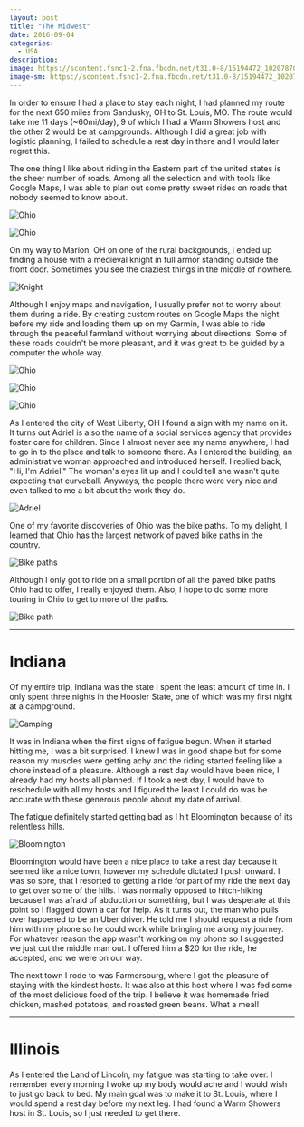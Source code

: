 ```yaml
---
layout: post
title: "The Midwest"
date: 2016-09-04
categories:
  - USA
description:
image: https://scontent.fsnc1-2.fna.fbcdn.net/t31.0-8/15194472_10207870716106038_8011315001822673054_o.jpg
image-sm: https://scontent.fsnc1-2.fna.fbcdn.net/t31.0-8/15194472_10207870716106038_8011315001822673054_o.jpg
---
```


In order to ensure I had a place to stay each night, I had planned my route for the next 650 miles from Sandusky, OH to St. Louis, MO. The route would take me 11 days (~60mi/day), 9 of which I had a Warm Showers host and the other 2 would be at campgrounds. Although I did a great job with logistic planning, I failed to schedule a rest day in there and I would later regret this.

The one thing I like about riding in the Eastern part of the united states is the sheer number of roads. Among all the selection and with tools like Google Maps, I was able to plan out some pretty sweet rides on roads that nobody seemed to know about.

![Ohio](https://scontent.fsnc1-2.fna.fbcdn.net/t31.0-8/15122991_10207870696185540_3670987064297073083_o.jpg)

![Ohio](https://scontent.fsnc1-2.fna.fbcdn.net/t31.0-8/15111001_10207870696585550_6450823244582613659_o.jpg)

On my way to Marion, OH on one of the rural backgrounds, I ended up finding a house with a medieval knight in full armor standing outside the front door. Sometimes you see the craziest things in the middle of nowhere.

![Knight](https://scontent.fsnc1-2.fna.fbcdn.net/t31.0-8/15168848_10207870696865557_7954188542719707341_o.jpg)

Although I enjoy maps and navigation, I usually prefer not to worry about them during a ride. By creating custom routes on Google Maps the night before my ride and loading them up on my Garmin, I was able to ride through the peaceful farmland without worrying about directions. Some of these roads couldn't be more pleasant, and it was great to be guided by a computer the whole way.

![Ohio](https://scontent.fsnc1-2.fna.fbcdn.net/t31.0-8/15129467_10207870698105588_8595128981056929001_o.jpg)

![Ohio](https://scontent.fsnc1-2.fna.fbcdn.net/t31.0-8/15123088_10207870701185665_5372790627978942680_o.jpg)

![Ohio](https://scontent.fsnc1-2.fna.fbcdn.net/t31.0-8/15068948_10207870900030636_1959604406404510303_o.jpg)

As I entered the city of West Liberty, OH I found a sign with my name on it. It turns out Adriel is also the name of a social services agency that provides foster care for children. Since I almost never see my name anywhere, I had to go in to the place and talk to someone there. As I entered the building, an administrative woman approached and introduced herself. I replied back, "Hi, I'm Adriel." The woman's eyes lit up and I could tell she wasn't quite expecting that curveball. Anyways, the people there were very nice and even talked to me a bit about the work they do.

![Adriel](https://scontent.fsnc1-2.fna.fbcdn.net/t31.0-8/15129541_10207870704305743_2582316317973921263_o.jpg)

One of my favorite discoveries of Ohio was the bike paths. To my delight, I learned that Ohio has the largest network of paved bike paths in the country.

![Bike paths](https://scontent.fsnc1-2.fna.fbcdn.net/t31.0-8/15111034_10207870968952359_6467992752636780125_o.jpg)

Although I only got to ride on a small portion of all the paved bike paths Ohio had to offer, I really enjoyed them. Also, I hope to do some more touring in Ohio to get to more of the paths.

![Bike path](https://scontent.fsnc1-2.fna.fbcdn.net/t31.0-8/15110459_10207870706745804_4520412325500775808_o.jpg)

---

# Indiana

Of my entire trip, Indiana was the state I spent the least amount of time in. I only spent three nights in the Hoosier State, one of which was my first night at a campground.

![Camping](https://scontent.fsnc1-2.fna.fbcdn.net/t31.0-8/15122861_10207870987752829_4319797351992882206_o.jpg)

It was in Indiana when the first signs of fatigue begun. When it started hitting me, I was a bit surprised. I knew I was in good shape but for some reason my muscles were getting achy and the riding started feeling like a chore instead of a pleasure. Although a rest day would have been nice, I already had my hosts all planned. If I took a rest day, I would have to reschedule with all my hosts and I figured the least I could do was be accurate with these generous people about my date of arrival.

The fatigue definitely started getting bad as I hit Bloomington because of its relentless hills.

![Bloomington](https://scontent.fsnc1-2.fna.fbcdn.net/t31.0-8/15123279_10207870989992885_2771870110037962187_o.jpg)

Bloomington would have been a nice place to take a rest day because it seemed like a nice town, however my schedule dictated I push onward. I was so sore, that I resorted to getting a ride for part of my ride the next day to get over some of the hills. I was normally opposed to hitch-hiking because I was afraid of abduction or something, but I was desperate at this point so I flagged down a car for help. As it turns out, the man who pulls over happened to be an Uber driver. He told me I should request a ride from him with my phone so he could work while bringing me along my journey. For whatever reason the app wasn't working on my phone so I suggested we just cut the middle man out. I offered him a $20 for the ride, he accepted, and we were on our way.

The next town I rode to was Farmersburg, where I got the pleasure of staying with the kindest hosts. It was also at this host where I was fed some of the most delicious food of the trip. I believe it was homemade fried chicken, mashed potatoes, and roasted green beans. What a meal!

---

# Illinois

As I entered the Land of Lincoln, my fatigue was starting to take over. I remember every morning I woke up my body would ache and I would wish to just go back to bed. My main goal was to make it to St. Louis, where I would spend a rest day before my next leg. I had found a Warm Showers host in St. Louis, so I just needed to get there.
